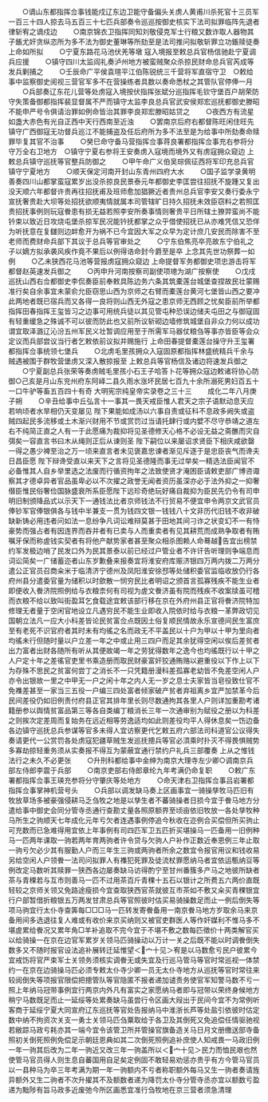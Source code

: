 <!-- { "loadSidebar": true } -->
　　○谪山东都指挥佥事钱能戍辽东边卫能守备偏头关虏人黄甫川杀死官十三员军一百三十四人掠去马五百三十七匹兵部奏令巡巡按御史核实下法司拟罪临阵先退者律斩宥之谪戍边
　　○南京锦衣卫指挥同知刘敬侵克军士行粮又数诈取人器物其子鋹尤奸贪纵恣所为多不法为御史董琳等所劾至是法司推问拟敬斩罪立功鋹赎徒奏上命如所拟
　　○宁夏东路花马池伏羌等墩  寇入境报至敕总兵官杨信驰赴宁夏调兵应援
　　○镇守四川太监阎礼奏泸州地方被蛮贼聚众杀掠民财命总兵官芮成等发兵剿捕之
　　○壬辰命广平侯袁瑄平江伯陈锐统三千营将军直宿守卫　○敕给事中监察御史阅视三营官军多不在营操练者具数以奏命悉杖之其管队官停俸一月
　　○兵部奏辽东花儿营等处虏寇入境按伏指挥张斌分巡指挥毛钦守堡百户胡荣防守失策备御都指挥裴显督属不严而镇守太监李良总兵官武安侯郑宏巡抚都御史滕昭不能申严号令俱请治罪如例命皆治其罪李良郑宏滕昭姑贷之
　　○夜西方有流星如盏大赤色有光自正西中天行西南至近浊
　　○罢南京后府右都督陈旺闲住旺先镇守广西御寇无功督兵巡江不能捕盗及任后府所为多不法至是为给事中所劾奏命赎罪毕复其官不治事
　　○癸巳命守备马营指挥佥事蒋良署都指挥佥事充右参将分守万全右卫地方　○镇守宁夏右参将王安奏虏入寇境而境外又有虏寇拥众窥边  上敕总兵镇守巡抚等官整兵防御之
　　○甲午命广义伯吴琮佩征西将军印充总兵官镇守宁夏地方
　　○顺天保定河南开封山东青州四府大水
　　○国子监学录黄明善奏四川山都掌蛮寇累岁出没杀掠良民景泰元年都御史李匡尝往招抚不旋踵又复出没天顺六年都督许贵再往招抚甫及班师愈加猖獗近者贵州总兵官李安又奏行委永宁宣抚奢贵赴大坝等处招抚欲顺夷情就属本司管辖旷日持久招抚未效臣窃料之若照匡贵招抚事例则玩寇餋患有损无益若照李安所奏事情则奢贵平日所辖土獠羿蛮尚不能钤束以致近日攻烧屯堡杀掠军民况能钤抚都掌之众乎借使招抚已从亦难凭信又恐佯为听抚意在复讎则边衅愈开为祸不已今宜因大军之众早为定计庶几安民而除害不至老师而费财命兵部下其议于总兵等官审处之
　　○宁东伯焦亮卒亮故东宁伯礼之子以嫡方拟承袭风疾作竟不果后以例得诰命封今爵至是卒  上念其先世功祭葬一如例
　　○乙未狭西花马池等营报虏寇拥众窥边  上命提督军务都御史项忠游击将军都督赵英速发兵御之
　　○丙申升河南按察司副使项璁为湖广按察使
　　○戊戌巡抚山西右佥都御史李侃奏臣前奉敕具陈边务六条其筑橐莲台城堡查捏故民壮蒙赐准行矣自余事宜未蒙俞允臣窃思山西为京师之右臂而橐莲台黄河七堡皆山西之要冲此两地者既已宿兵而又各得一良将则山西无外寇之患京师无西顾之忧矣臣前所举都指挥田春指挥王玺皆习之边事可用统兵徒以其见管屯种恐误边储夫屯田之与御寇固有轻重缓急之殊诚不可以彼而防此也又前所议斩砌边墙修筑城堡自非众力何以成功谓宜取泽潞辽沁汾五州军民义壮暂调应用至于所需军马器仗粮刍等事亦皆臣等会众定议而兵部尝议当行者乞敕依前议拟并赐施行  上命田春提督橐莲台操守升王玺署都指挥佥事统领七堡兵
　　○北虏毛里孩拥众入寇固原都指挥林盛统精兵千余与贼遇被围于群牧营堡虏又深入散掠报至  上敕总兵等官杨信及诸边将速发兵御之
　　○宁夏副总兵张荣等奏虏贼毛里孩小石王子哈答卜花等拥众寇边敕诸将协心防御○己亥是月山东兖州府东阿峄二县久雨水涨坏民居七百九十余所溺死男妇百五十一口牛驴等畜五百四十有奇
大明宪宗纯皇帝实录卷之三十三
　　成化二年八月庚子朔
　　○辛丑给事中丘弘言十一事其一畏天戒臣惟人君天之宗子语默动息天应若响顷者水旱相仍天变屡见  陛下果能如成汤以六事自责或征科不息政多阙失或盗贼四起民多流移或土木渐兴财用不节或赏罚过当请托肆行或内嬖不尽守恭靖之道左右不纯简正直之人有一于此愿痛为裁抑将见圣德修天心格不必设无益之斋醮而灾自弭矣一容直言书曰木从绳则正后从谏则圣  陛下嗣位以来屡诏求贤臣下相庆咸欲罄一得之愚少裨至治之万一顷来直言者未见褒嘉忠谏者渐见斥逐于是忠臣丧气而谗夫日昌臣愿  陛下辩谗受直以来天下之言将见圣德隆而事无过举矣一精选法臣闻官不必备惟其人自乡举里选之法废而行循资拘年之法致使贤才淹困臣请敕吏部广博咨诹察其才德卓异者官品虽卑必以不次擢之政誉无闻者资历虽深亦必于法外抑之一抑奢僣臣惟民俗奢俭国脉盛衰所系臣愿陛下远珍奇绝玩好痛自裁抑为臣民先仍令有司申明旧制颁降品式以示天下一通钱法比者京师钱法不行贸易不便宜申令两京文武官员俸钞军官俸银俱各与钱中半兼支一贯为钱四文银一钱钱八十文非历代旧钱不收非破缺新铸必用违者问如法一息纷争凡词讼难辩莫甚于田地其间刁诈之状变幻不一有恃豪势而强占者有因连界而吞并者有已卖与人而重卖者有见其耕荒而成熟争取者有贿嘱牙保而称虗钱实契者有将他产献势家者甚至聚众相杀图赖人命蓦越告宜出榜禁约军发极边哨了民发口外为民其景泰以前已经过户管业者不许讦告听理则争端息而词讼简矣一广储蓄迩者山东岁歉叠来报奏宜将淮安府库赈济银四万两内拨二万两分遣公正官员召商籴米于临清济宁德州及凤阳淮安徐邳等处储积委官监临收放仍行各府州县分遣委官量为储积以时歛散一悯穷民比者明诏之颁首言孤寡残疾不能生业者即便收入餋济院照例给与衣粮柰何有司视为虗文餋济虽有院而残疾不收案牍虽可稽而衣粮不给以致叫街盈耳乞食载途宜敕该部行移在京在外府州县正官将餋济院特加修理无者量于空闲官地设立凡遇穷民不能生业即收入院依时给与衣粮一革弊政切见国朝立法凡一应大小科差皆论民贫富佥点既因土俗复顺民情故永乐宣德间民生富庶至有老死不识官府者其时未有均徭之名而政无不平盖民以十户为甲以十甲为里向者均徭未行但随时量以户立差一年之中或止用三四户而足其余犹得空闲以俟后差贫者出力富者出财各随所有听从其便故竭一年之劳犹得数年之逸今也均徭既行以十甲之人户定十年之差徭官吏里书乘造册而取民财豪富奸狡通贿赂以避重役以下作上以下为存殊不思民之贫富何尝丁之消长不一只凭籍册漫科差孤寡老幼皆不免差空闲人户亦令出银故一里之中甲无一户之闲十年之内人无一岁之息士夫家皆当皂役致仕官不免襍差甚至一家当三五役一户编三四处富者倾家破产贫者弃祖离乡宜严加禁革今后民间差役仍如旧例责付府县正官其排年里长则尽数通拘其各里人户则详加重勘考诸籍册参以舆情贫富品第三等各自类编丁粮消长三年一次通审别为赋役之册以为科差之则挨次定差周而复始务在远近相等劳逸适均如此则差役均平人得休息矣一饬边备各边镇守巡抚总兵参谋等官多未得人宜访察更代乞敕五府六部法司科道官公议得失奏请更代一公赏罚各处虏寇犯疆草贼生发巡抚摠兵等官必湏乘时扑灭不得畏惧贼势多寡劫掠轻重务须从实奏报不得互为蒙蔽宜通行禁约户礼兵三部覆奏  上从之惟钱法行之未久不必更张
　　○升刑科都给事中金绅为南京大理寺左少卿○调南京兵部左侍郎李震于兵部
　　○南京吏部右侍郎章纶九年考满仍命复职
　　○敕广东署都指挥佥事王瑛充参将分守肇庆等处地方
　　○命天津右卫指挥佥事吕岩署都指挥佥事掌神机营号头
　　○兵部以调发缺马奏上区画事宜一骑操孳牧马匹旧有牧放草场多被豪强侵耕马乏刍牧之地是以孳生者不蕃骑操者日损今宜于餋马地方分遣给事中御史会同分管寺丞通行查勘丈量各照原额界至顷亩依旧牧放一各处孳牧种马所生之驹顺天七年成化元年亏欠者连遇事例停追今秋收在迩例合买偿但所买驹止可充数而已急难得用宜依上年事例有司四匹军卫五匹折买堪操马一匹备用一旧例种马一匹两年课取一驹若两年育两驹者许令贷与欠驹人户补作正数近奉恩例三年止取一驹亏欠必少其有服勤人户而三年生三驹或两驹者所余之数宜令报官用议和钱收易另给空闲人户领餋一法司问拟罪人有襍犯死罪及徒流杖罪愿纳马者宜依运甎纳豆等例改定马数听其赎罪一狭西各边屡奏缺马访得酌宁至甘州番簇多产马之地彼所缺者茶与青稞若与互市则善马一匹不过用茶百斤青稞十五石以银计之所费五六两价直既轻较之京师关领又免路途瘦损今宜查取狭西官茶就彼互市茶如不敷又籴买青稞银宜行户部暂借折粮银五万两发甘肃总兵等官照彼时估买易骑操数足而止一例后倒失等项马驹宜行太仆寺查筭每□□□马一匹转发寄餋备用一南京餋马地方岁取余马来京备用间多选退往复人难或有收价来京买纳则又被官吏群医人等作奸媒利不惟马多不堪虗累给餋况又累年角□羊补追取不完今宜于不堪不敷之数每匹徵价十两类解官买以给骑操一在京在边官军累岁关领马匹骑操动以万计一关之后既不能以时调餋倒失数多又不随时报官设法追补展转迁延惟望＜宀十见＞宥是以马数愈亏民户彼累今宜戒饬将官严束军士关领务须核实调餋无或失宜及行巡马管马等官时常巡视一体禁约一在京在边骑操马匹必须专敕太仆寺少卿一员无太仆寺地方从巡抚等官时常往来较阅倒失等项报官限偿把摠管队等官隐匿不报者递加谴责务使官军知警马数不亏一照上年纳马冠带事例宜行两京内外凡有富实之家愿纳马者即与冠带以荣终身候地方稍宁马数既足而止一延绥等处累奏缺马虽尝行令区画大叚出于民间今宜不为常例听客商于延绥宁夏大同宣府辽东巡抚等官处告报纳马中淮浙长芦等处盐引依彼时估定数中纳不拘资次关支一勇士关领马匹刍粟取给于各卫及其倒死又免追偿任情驱驰视若敝踪马政亏耗亦其一端今宜令该管卫所并管操官旗备造关马日月文册缴送部寺备照初关倒死照例免偿足示朝廷恩典如其二次倒死照例追补庶使人知戒畏一马政旧例一年一驹其后改为二年一驹近又改三年一驹盖所以＜宀十见＞民力而恤民艰也然使管马官员得人则生息自蕃国用自足矣定例固不敢轻易劝惩亦贵乎有方今管马官员以一县种马为卒三年考满为期一年一驹额内不亏者称职额外每马又生一驹者奏请旌异额外又生二驹者不次升擢其不及额数者递为降罚太仆寺分管寺丞亦宜以额数亏盈递为黜陟有旨马政多近废弛今所区画悉宜准行刍牧地在京三营者须急清理
